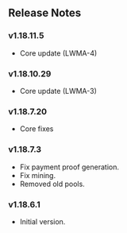 ## Release Notes

### v1.18.11.5

- Core update (LWMA-4)

### v1.18.10.29

- Core update (LWMA-3)

### v1.18.7.20

- Core fixes

### v1.18.7.3

- Fix payment proof generation.
- Fix mining.
- Removed old pools.

### v1.18.6.1

- Initial version.

